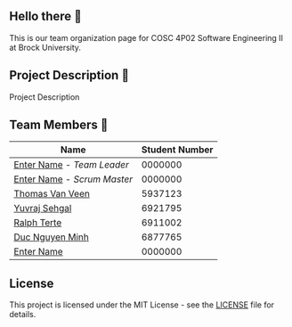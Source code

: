 ## Hello there 👋
This is our team organization page for COSC 4P02 Software Engineering II at Brock University. 



## Project Description 📝
Project Description



## Team Members 👥
| Name | Student Number|
|------|---------------|
| [Enter Name](https://github.com/tbd) - *Team Leader* | 0000000 |
| [Enter Name](https://github.com/tbd) - *Scrum Master*| 0000000 |
| [Thomas Van Veen](https://github.com/tv15jl)| 5937123 |
| [Yuvraj Sehgal](https://github.com/17YuvrajSehgal)| 6921795 |
| [Ralph Terte](https://github.com/Jaserii)| 6911002 |
| [Duc Nguyen Minh](https://github.com/ducoday12345)| 6877765 |
| [Enter Name](https://github.com/tbd)| 0000000 |



## License
This project is licensed under the MIT License - see the [LICENSE](LICENSE.md) file for details.
